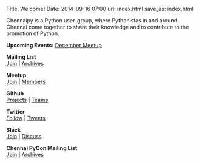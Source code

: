 Title: Welcome!
Date: 2014-09-16 07:00
url: index.html
save_as: index.html

Chennaipy is a Python user-group, where Pythonistas in and around
Chennai come together to share their knowledge and to contribute to
the promotion of Python.


<!--<div class="message">NOTE: Upcoming event template, update and uncomment</div>-->
<div class="cp-info-box">
  <b>Upcoming Events:</b> <a href="/meetup-dec-2015.html">December Meetup</a>
</div>


<div class="pure-g-r">
     <div class="pure-u-1-2 cp-grid-sect">
     <p>
     <i class="fa fa-comments fa-4x" style="color:#55cc55"></i>
     </p>
     <p><strong>Mailing List</strong><br/>
     <a href="https://mail.python.org/mailman/listinfo/chennaipy" target="_blank">Join</a> |
     <a href="https://mail.python.org/pipermail/chennaipy/" target="_blank">Archives</a>
     </p>
     </div>
     <div class="pure-u-1-2 cp-grid-sect">
     <p>
     <i class="fa fa-group fa-4x" style="color:#E0393E"></i>
     </p>
     <p><strong>Meetup</strong><br/>
     <a href="http://www.meetup.com/Chennaipy/join/" target="_blank">Join</a> |
     <a href="http://www.meetup.com/Chennaipy/members/" target="_blank">Members</a>
     </p>
     </div>
     <div class="pure-u-1-2 cp-grid-sect">
     <p>
     <i class="fa fa-github fa-4x" style="color:#555555"></i>
     </p>
     <p><strong>Github</strong><br/>
     <a href="http://github.com/chennaipy/" target="_blank">Projects</a> |
     <a href="http://github.com/orgs/chennaipy/teams" target="_blank">Teams</a>
     </p>
     </div>
     <div class="pure-u-1-2 cp-grid-sect">
     <p>
     <i class="fa fa-twitter fa-4x" style="color:#4099FF"></i>
     </p>
     <p><strong>Twitter</strong><br/>
     <a href="https://twitter.com/intent/follow?screen_name=chennaipy" target="_blank">Follow</a> |
     <a href="https://twitter.com/chennaipy" target="_blank">Tweets</a>
     </p>
     </div>
     <div class="pure-u-1-2 cp-grid-sect">
     <p>
     <i class="fa fa-slack fa-4x" style="color:#555555"></i>
     </p>
     <p><strong>Slack</strong><br/>
     <a href="http://bit.do/chennaipy-slack" target="_blank">Join</a> |
     <a href="http://chennaipy.slack.com" target="_blank">Discuss</a>
     </p>
     </div>
     <div class="pure-u-1-2 cp-grid-sect">
     <p>
     <i class="fa fa-comments fa-4x" style="color:#55cc55"></i>
     </p>
     <p><strong>Chennai PyCon Mailing List</strong><br/>
     <a href="http://chennaipy.org/mailman/listinfo/pycon_chennaipy.org" target="_blank">Join</a> |
     <a href="http://chennaipy.org/pipermail/pycon_chennaipy.org/" target="_blank">Archives</a>
     </p>
     </div>
</div>
